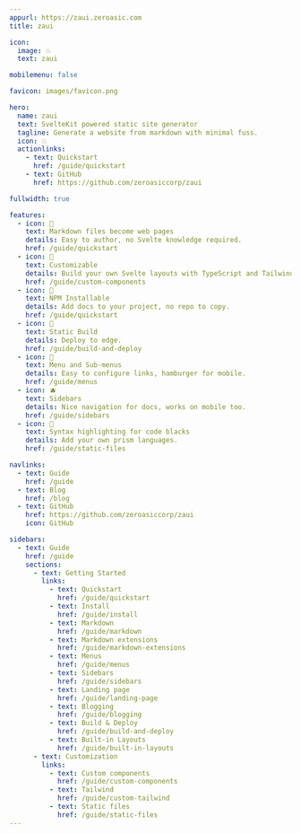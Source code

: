 ```yaml
---
appurl: https://zaui.zeroasic.com
title: zaui

icon:
  image: 💥
  text: zaui

mobilemenu: false

favicon: images/favicon.png

hero:
  name: zaui
  text: SvelteKit powered static site generator
  tagline: Generate a website from markdown with minimal fuss.
  icon: 💥
  actionlinks:
    - text: Quickstart
      href: /guide/quickstart
    - text: GitHub
      href: https://github.com/zeroasiccorp/zaui

fullwidth: true

features:
  - icon: 🍏
    text: Markdown files become web pages
    details: Easy to author, no Svelte knowledge required.
    href: /guide/quickstart
  - icon: 🍒
    text: Customizable
    details: Build your own Svelte layouts with TypeScript and Tailwind.
    href: /guide/custom-components
  - icon: 🍋
    text: NPM Installable
    details: Add docs to your project, no repo to copy.
    href: /guide/quickstart
  - icon: 🍇
    text: Static Build
    details: Deploy to edge.
    href: /guide/build-and-deploy
  - icon: 🥝
    text: Menu and Sub-menus
    details: Easy to configure links, hamburger for mobile.
    href: /guide/menus
  - icon: 🫐
    text: Sidebars
    details: Nice navigation for docs, works on mobile too.
    href: /guide/sidebars
  - icon: 🍎
    text: Syntax highlighting for code blacks
    details: Add your own prism languages.
    href: /guide/static-files

navlinks:
  - text: Guide
    href: /guide
  - text: Blog
    href: /blog
  - text: GitHub
    href: https://github.com/zeroasiccorp/zaui
    icon: GitHub

sidebars:
  - text: Guide
    href: /guide
    sections:
      - text: Getting Started
        links:
          - text: Quickstart
            href: /guide/quickstart
          - text: Install
            href: /guide/install
          - text: Markdown
            href: /guide/markdown
          - text: Markdown extensions
            href: /guide/markdown-extensions
          - text: Menus
            href: /guide/menus
          - text: Sidebars
            href: /guide/sidebars
          - text: Landing page
            href: /guide/landing-page
          - text: Blogging
            href: /guide/blogging
          - text: Build & Deploy
            href: /guide/build-and-deploy
          - text: Built-in Layouts
            href: /guide/built-in-layouts
      - text: Customization
        links:
          - text: Custom components
            href: /guide/custom-components
          - text: Tailwind
            href: /guide/custom-tailwind
          - text: Static files
            href: /guide/static-files
---
```


